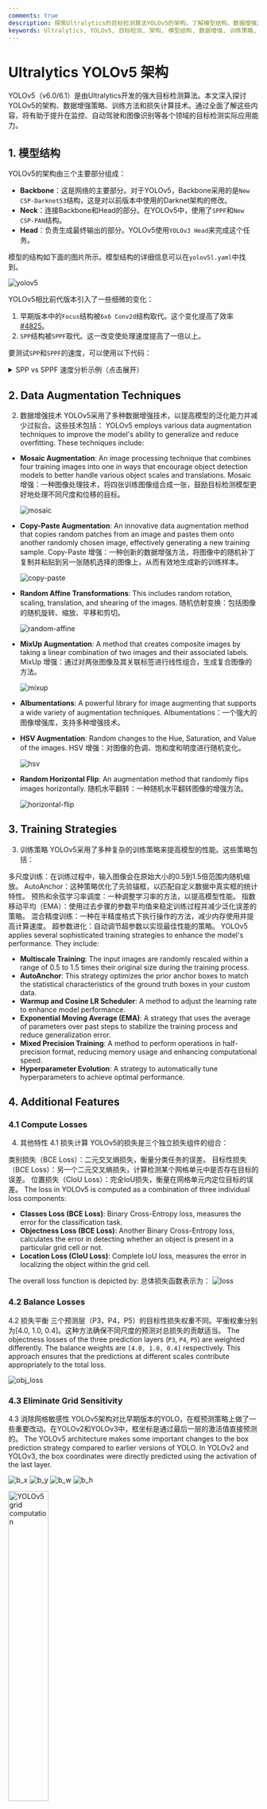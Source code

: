```yaml
---
comments: true
description: 探索Ultralytics的目标检测算法YOLOv5的架构。了解模型结构、数据增强方法、训练策略和损失计算技术。
keywords: Ultralytics, YOLOv5, 目标检测, 架构, 模型结构, 数据增强, 训练策略, 损失计算
---
```


# Ultralytics YOLOv5 架构

YOLOv5（v6.0/6.1）是由Ultralytics开发的强大目标检测算法。本文深入探讨YOLOv5的架构、数据增强策略、训练方法和损失计算技术。通过全面了解这些内容，将有助于提升在监控、自动驾驶和图像识别等各个领域的目标检测实际应用能力。

## 1. 模型结构

YOLOv5的架构由三个主要部分组成：

- **Backbone**：这是网络的主要部分。对于YOLOv5，Backbone采用的是`New CSP-Darknet53`结构，这是对以前版本中使用的Darknet架构的修改。
- **Neck**：连接Backbone和Head的部分。在YOLOv5中，使用了`SPPF`和`New CSP-PAN`结构。
- **Head**：负责生成最终输出的部分。YOLOv5使用`YOLOv3 Head`来完成这个任务。

模型的结构如下面的图片所示。模型结构的详细信息可以在`yolov5l.yaml`中找到。

![yolov5](https://user-images.githubusercontent.com/31005897/172404576-c260dcf9-76bb-4bc8-b6a9-f2d987792583.png)

YOLOv5相比前代版本引入了一些细微的变化：

1. 早期版本中的`Focus`结构被`6x6 Conv2d`结构取代。这个变化提高了效率[#4825](https://github.com/ultralytics/yolov5/issues/4825)。
2. `SPP`结构被`SPPF`取代。这一改变使处理速度提高了一倍以上。

要测试`SPP`和`SPPF`的速度，可以使用以下代码：

<details>
<summary>SPP vs SPPF 速度分析示例（点击展开）</summary>

```python
import time
import torch
import torch.nn as nn


class SPP(nn.Module):
    def __init__(self):
        """初始化具有三种不同大小最大池化层的SPP模块。"""
        super().__init__()
        self.maxpool1 = nn.MaxPool2d(5, 1, padding=2)
        self.maxpool2 = nn.MaxPool2d(9, 1, padding=4)
        self.maxpool3 = nn.MaxPool2d(13, 1, padding=6)

    def forward(self, x):
        """对输入`x`应用三个最大池化层，并沿通道维度连接结果。"""
        o1 = self.maxpool1(x)
        o2 = self.maxpool2(x)
        o3 = self.maxpool3(x)
        return torch.cat([x, o1, o2, o3], dim=1)


class SPPF(nn.Module):
    def __init__(self):
        """初始化具有特定配置的MaxPool2d层的SPPF模块。"""
        super().__init__()
        self.maxpool = nn.MaxPool2d(5, 1, padding=2)

    def forward(self, x):
        """应用顺序最大池化，并与输入张量连接结果；期望输入张量x的任何形状。"""
        o1 = self.maxpool(x)
        o2 = self.maxpool(o1)
        o3 = self.maxpool(o2)
        return torch.cat([x, o1, o2, o3], dim=1)


def main():
    """比较SPP和SPPF在随机张量(8, 32, 16, 16)上的输出和性能。"""
    input_tensor = torch.rand(8, 32, 16, 16)
    spp = SPP()
    sppf = SPPF()
    output1 = spp(input_tensor)
    output2 = sppf(input_tensor)

    print(torch.equal(output1, output2))

    t_start = time.time()
    for _ in range(100):
        spp(input_tensor)
    print(f"SPP time: {time.time() - t_start}")

    t_start = time.time()
    for _ in range(100):
        sppf(input_tensor)
    print(f"SPPF time: {time.time() - t_start}")


if __name__ == '__main__':
    main()

```

result:

```
True
SPP time: 0.5373051166534424
SPPF time: 0.20780706405639648
```

</details>

## 2. Data Augmentation Techniques
2. 数据增强技术
YOLOv5采用了多种数据增强技术，以提高模型的泛化能力并减少过拟合。这些技术包括：
YOLOv5 employs various data augmentation techniques to improve the model's ability to generalize and reduce overfitting. These techniques include:

- **Mosaic Augmentation**: An image processing technique that combines four training images into one in ways that encourage object detection models to better handle various object scales and translations.
Mosaic 增强：一种图像处理技术，将四张训练图像组合成一张，鼓励目标检测模型更好地处理不同尺度和位移的目标。

  ![mosaic](https://user-images.githubusercontent.com/31005897/159109235-c7aad8f2-1d4f-41f9-8d5f-b2fde6f2885e.png)

- **Copy-Paste Augmentation**: An innovative data augmentation method that copies random patches from an image and pastes them onto another randomly chosen image, effectively generating a new training sample.
Copy-Paste 增强：一种创新的数据增强方法，将图像中的随机补丁复制并粘贴到另一张随机选择的图像上，从而有效地生成新的训练样本。

  ![copy-paste](https://user-images.githubusercontent.com/31005897/159116277-91b45033-6bec-4f82-afc4-41138866628e.png)

- **Random Affine Transformations**: This includes random rotation, scaling, translation, and shearing of the images.
随机仿射变换：包括图像的随机旋转、缩放、平移和剪切。

  ![random-affine](https://user-images.githubusercontent.com/31005897/159109326-45cd5acb-14fa-43e7-9235-0f21b0021c7d.png)

- **MixUp Augmentation**: A method that creates composite images by taking a linear combination of two images and their associated labels.
MixUp 增强：通过对两张图像及其关联标签进行线性组合，生成复合图像的方法。

  ![mixup](https://user-images.githubusercontent.com/31005897/159109361-3b24333b-f481-478b-ae00-df7838f0b5cd.png)

- **Albumentations**: A powerful library for image augmenting that supports a wide variety of augmentation techniques.
Albumentations：一个强大的图像增强库，支持多种增强技术。

- **HSV Augmentation**: Random changes to the Hue, Saturation, and Value of the images.
HSV 增强：对图像的色调、饱和度和明度进行随机变化。

  ![hsv](https://user-images.githubusercontent.com/31005897/159109407-83d100ba-1aba-4f4b-aa03-4f048f815981.png)

- **Random Horizontal Flip**: An augmentation method that randomly flips images horizontally.
随机水平翻转：一种随机水平翻转图像的增强方法。

  ![horizontal-flip](https://user-images.githubusercontent.com/31005897/159109429-0d44619a-a76a-49eb-bfc0-6709860c043e.png)

## 3. Training Strategies
3. 训练策略
YOLOv5采用了多种复杂的训练策略来提高模型的性能。这些策略包括：

多尺度训练：在训练过程中，输入图像会在原始大小的0.5到1.5倍范围内随机缩放。
AutoAnchor：这种策略优化了先验锚框，以匹配自定义数据中真实框的统计特性。
预热和余弦学习率调度：一种调整学习率的方法，以提高模型性能。
指数移动平均（EMA）：使用过去步骤的参数平均值来稳定训练过程并减少泛化误差的策略。
混合精度训练：一种在半精度格式下执行操作的方法，减少内存使用并提高计算速度。
超参数进化：自动调节超参数以实现最佳性能的策略。
YOLOv5 applies several sophisticated training strategies to enhance the model's performance. They include:

- **Multiscale Training**: The input images are randomly rescaled within a range of 0.5 to 1.5 times their original size during the training process.
- **AutoAnchor**: This strategy optimizes the prior anchor boxes to match the statistical characteristics of the ground truth boxes in your custom data.
- **Warmup and Cosine LR Scheduler**: A method to adjust the learning rate to enhance model performance.
- **Exponential Moving Average (EMA)**: A strategy that uses the average of parameters over past steps to stabilize the training process and reduce generalization error.
- **Mixed Precision Training**: A method to perform operations in half-precision format, reducing memory usage and enhancing computational speed.
- **Hyperparameter Evolution**: A strategy to automatically tune hyperparameters to achieve optimal performance.

## 4. Additional Features

### 4.1 Compute Losses
4. 其他特性
4.1 损失计算
YOLOv5的损失是三个独立损失组件的组合：

类别损失（BCE Loss）：二元交叉熵损失，衡量分类任务的误差。
目标性损失（BCE Loss）：另一个二元交叉熵损失，计算检测某个网格单元中是否存在目标的误差。
位置损失（CIoU Loss）：完全IoU损失，衡量在网格单元内定位目标的误差。
The loss in YOLOv5 is computed as a combination of three individual loss components:

- **Classes Loss (BCE Loss)**: Binary Cross-Entropy loss, measures the error for the classification task.
- **Objectness Loss (BCE Loss)**: Another Binary Cross-Entropy loss, calculates the error in detecting whether an object is present in a particular grid cell or not.
- **Location Loss (CIoU Loss)**: Complete IoU loss, measures the error in localizing the object within the grid cell.

The overall loss function is depicted by:
总体损失函数表示为：
![loss](https://latex.codecogs.com/svg.image?Loss=\lambda_1L_{cls}+\lambda_2L_{obj}+\lambda_3L_{loc})

### 4.2 Balance Losses
4.2 损失平衡
三个预测层（P3，P4，P5）的目标性损失权重不同。平衡权重分别为[4.0, 1.0, 0.4]。这种方法确保不同尺度的预测对总损失的贡献适当。
The objectness losses of the three prediction layers (`P3`, `P4`, `P5`) are weighted differently. The balance weights are `[4.0, 1.0, 0.4]` respectively. This approach ensures that the predictions at different scales contribute appropriately to the total loss.

![obj_loss](https://latex.codecogs.com/svg.image?L_{obj}=4.0\cdot&space;L_{obj}^{small}+1.0\cdot&space;L_{obj}^{medium}+0.4\cdot&space;L_{obj}^{large})

### 4.3 Eliminate Grid Sensitivity
4.3 消除网格敏感性
YOLOv5架构对比早期版本的YOLO，在框预测策略上做了一些重要改动。在YOLOv2和YOLOv3中，框坐标是通过最后一层的激活值直接预测的。
The YOLOv5 architecture makes some important changes to the box prediction strategy compared to earlier versions of YOLO. In YOLOv2 and YOLOv3, the box coordinates were directly predicted using the activation of the last layer.

![b_x](<https://latex.codecogs.com/svg.image?b_x=\sigma(t_x)+c_x>)
![b_y](<https://latex.codecogs.com/svg.image?b_y=\sigma(t_y)+c_y>)
![b_w](https://latex.codecogs.com/svg.image?b_w=p_w\cdot&space;e^{t_w})
![b_h](https://latex.codecogs.com/svg.image?b_h=p_h\cdot&space;e^{t_h})

<img src="https://user-images.githubusercontent.com/31005897/158508027-8bf63c28-8290-467b-8a3e-4ad09235001a.png#pic_center" width=40% alt="YOLOv5 grid computation">

However, in YOLOv5, the formula for predicting the box coordinates has been updated to reduce grid sensitivity and prevent the model from predicting unbounded box dimensions.
然而，在YOLOv5中，预测框坐标的公式进行了更新，以减少网格敏感性并防止模型预测无限制的框尺寸。

The revised formulas for calculating the predicted bounding box are as follows:
更新后的预测边界框公式如下：

![bx](<https://latex.codecogs.com/svg.image?b_x=(2\cdot\sigma(t_x)-0.5)+c_x>)
![by](<https://latex.codecogs.com/svg.image?b_y=(2\cdot\sigma(t_y)-0.5)+c_y>)
![bw](<https://latex.codecogs.com/svg.image?b_w=p_w\cdot(2\cdot\sigma(t_w))^2>)
![bh](<https://latex.codecogs.com/svg.image?b_h=p_h\cdot(2\cdot\sigma(t_h))^2>)

对比缩放前后的中心点偏移。中心点偏移范围从(0, 1)调整到(-0.5, 1.5)。因此，偏移可以很容易地得到0或1。
Compare the center point offset before and after scaling. The center point offset range is adjusted from (0, 1) to (-0.5, 1.5). Therefore, offset can easily get 0 or 1.

<img src="https://user-images.githubusercontent.com/31005897/158508052-c24bc5e8-05c1-4154-ac97-2e1ec71f582e.png#pic_center" width=40% alt="YOLOv5 grid scaling">
对比调整前后相对于锚框的高度和宽度缩放比。原始yolo/darknet框方程存在严重缺陷。宽度和高度完全不受限制，因为它们只是out=exp(in)，这很危险，可能导致梯度失控、不稳定性、NaN损失以及最终的训练。
Compare the height and width scaling ratio(relative to anchor) before and after adjustment. The original yolo/darknet box equations have a serious flaw. Width and Height are completely unbounded as they are simply out=exp(in), which is dangerous, as it can lead to runaway gradients, instabilities, NaN losses and ultimately a complete loss of training. [refer this issue](https://github.com/ultralytics/yolov5/issues/471#issuecomment-662009779)

<img src="https://user-images.githubusercontent.com/31005897/158508089-5ac0c7a3-6358-44b7-863e-a6e45babb842.png#pic_center" width=40% alt="YOLOv5 unbounded scaling">

### 4.4 构建目标

在YOLOv5中，构建目标过程对训练效率和模型准确性至关重要。它涉及将真实框分配到输出图中的适当网格单元，并与适当的锚框匹配。

此过程包括以下步骤：

- 计算真实框尺寸与每个锚模板尺寸的比率。

![rw](https://latex.codecogs.com/svg.image?r_w=w_{gt}/w_{at})

![rh](https://latex.codecogs.com/svg.image?r_h=h_{gt}/h_{at})

![rwmax](<https://latex.codecogs.com/svg.image?r_w^{max}=max(r_w,1/r_w)>)

![rhmax](<https://latex.codecogs.com/svg.image?r_h^{max}=max(r_h,1/r_h)>)

![rmax](<https://latex.codecogs.com/svg.image?r^{max}=max(r_w^{max},r_h^{max})>)

![match](https://latex.codecogs.com/svg.image?r^{max}<{\rm&space;anchor_t})

<img src="https://user-images.githubusercontent.com/31005897/158508119-fbb2e483-7b8c-4975-8e1f-f510d367f8ff.png#pic_center" width=70% alt="YOLOv5 IoU computation">

- 如果计算的比率在阈值范围内，则将真实框与相应的锚框匹配。

<img src="https://user-images.githubusercontent.com/31005897/158508771-b6e7cab4-8de6-47f9-9abf-cdf14c275dfe.png#pic_center" width=70% alt="YOLOv5 grid overlap">

- 将匹配的锚框分配到适当的单元中，考虑到修订后的中心点偏移，一个真实框可以分配给多个锚框。由于中心点偏移范围从(0, 1)调整到(-0.5, 1.5)，真实框可以分配给更多的锚框。

<img src="https://user-images.githubusercontent.com/31005897/158508139-9db4e8c2-cf96-47e0-bc80-35d11512f296.png#pic_center" width=70% alt="YOLOv5 anchor selection">

通过这种方式，构建目标过程确保每个真实对象在训练过程中正确分配和匹配，从而使YOLOv5更有效地学习目标检测任务。

## 结论

总之，YOLOv5在实时目标检测模型的发展中迈出了重要一步。通过引入各种新特性、增强功能和训练策略，它在性能和效率方面超越了YOLO家族的以前版本。

YOLOv5的主要增强包括使用动态架构、广泛的数据增强技术、创新的训练策略，以及计算损失和构建目标过程中的重要调整。所有这些创新显著提高了目标检测的准确性和效率，同时保持了YOLO模型的高速特性。

